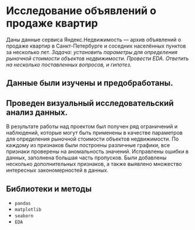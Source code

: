 # Исследование объявлений о продаже квартир

Даны данные сервиса Яндекс.Недвижимость — архив объявлений о продаже квартир в Санкт-Петербурге и соседних населённых пунктов за несколько лет. 
*Задача: установить параметры для определения рыночной стоимости объектов недвижимости. Провести EDA. Ответить на несколько поставленных вопросов, и гипотез.* 

## Данные были изучены и предобработаны.

## Проведен визуальный исследовательский анализ данных.

В результате работы над проектом был получен ряд ограничений и наблюдений, которые могут быть применены в качестве параметров для определения рыночной стоимости объектов недвижимости. По каждому из признаков были построены различные графики, все признаки проверены на аномальность значений. Исправлены ошибки в данных, заполнена большая часть пропусков. Были добавлены несколько дополнительных признаков, а также выявлено множество интересных закономерностей в данных.

## Библиотеки и методы
* `pandas`
* `matplotlib`
* `seaborn`
* `EDA`
